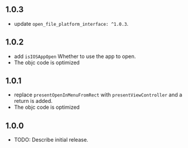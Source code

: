 ## 1.0.3
* update `open_file_platform_interface: ^1.0.3`.
## 1.0.2
* add `isIOSAppOpen` Whether to use the app to open.
* The objc code is optimized
## 1.0.1
* replace ```presentOpenInMenuFromRect``` with ```presentViewController``` and a return is added.
* The objc code is optimized
## 1.0.0
* TODO: Describe initial release.
